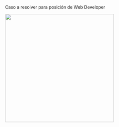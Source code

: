 Caso a resolver para posición de Web Developer

<img src="https://i.ytimg.com/vi/n_KrxgXrU4w/maxresdefault.jpg" width="350"/> 
